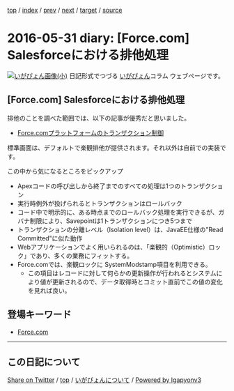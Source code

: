 [top](../index.html) 
 / [index](index.html) 
 / [prev](ig160526.html) 
 / [next](ig160620.html) 
 / [target](https://igapyon.github.io/diary/2016/ig160531.html) 
 / [source](https://github.com/igapyon/diary/blob/gh-pages/2016/ig160531.src.md) 

2016-05-31 diary: [Force.com] Salesforceにおける排他処理
=====================================================================================================
[![いがぴょん画像(小)](https://igapyon.github.io/diary/images/iga200306s.jpg "いがぴょん")](https://igapyon.github.io/diary/memo/memoigapyon.html) 日記形式でつづる [いがぴょん](https://igapyon.github.io/diary/memo/memoigapyon.html)コラム ウェブページです。

## [Force.com] Salesforceにおける排他処理

排他のことを調べた範囲では、以下の記事が優秀だと思いました。

* [Force.comプラットフォームのトランザクション制御](http://blogjp.sforce.com/2010/09/forcecom-81ef.html)

標準画面は、デフォルトで楽観排他が提供されます。それ以外は自前での実装です。

この中から気になるところをピックアップ

* Apexコードの呼び出しから終了までのすべての処理は1つのトランザクション
* 実行時例外が投げられるとトランザクションはロールバック
* コード中で明示的に、ある時点までのロールバック処理を実行できるが、ガバナ制限により、Savepointは1トランザクションにつき5つまで
* トランザクションの分離レベル（Isolation level）は、JavaEE仕様の"Read Committed"に似た動作
* Webアプリケーションでよく用いられるのは、「楽観的（Optimistic）ロック」であり、多くの業務にフィットする。
* Force.comでは、楽観ロックに SystemModstamp項目を利用できる。
  * この項目はレコードに対して何らかの更新操作が行われるとシステムにより値が更新されるので、データ取得時とコミット直前でこの値の変化を見れば良い。

## 登場キーワード

* [Force.com](../keyword/force.com.html)

----------------------------------------------------------------------------------------------------

## この日記について

[Share on Twitter](https://twitter.com/intent/tweet?hashtags=igapyon%2Cdiary%2C%E3%81%84%E3%81%8C%E3%81%B4%E3%82%87%E3%82%93%2CForce.com&text=%5BForce.com%5D+Salesforce%E3%81%AB%E3%81%8A%E3%81%91%E3%82%8B%E6%8E%92%E4%BB%96%E5%87%A6%E7%90%86&url=https%3A%2F%2Figapyon.github.io%2Fdiary%2F2016%2Fig160531.html) / [top](../index.html) / [いがぴょんについて](https://igapyon.github.io/diary/memo/memoigapyon.html) / [Powered by Igapyonv3](https://github.com/igapyon/igapyonv3)
